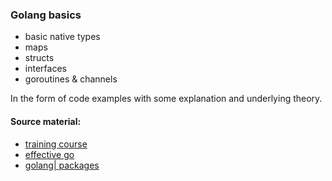 ### Golang basics

- basic native types
- maps
- structs
- interfaces
- goroutines & channels

In the form of code examples with some explanation and underlying theory.

#### Source material:
- [training course](https://www.udemy.com/course/go-the-complete-developers-guide/)
- [effective go](https://golang.org/doc/effective_go)
- [golang| packages](https://golang.org/pkg/)
